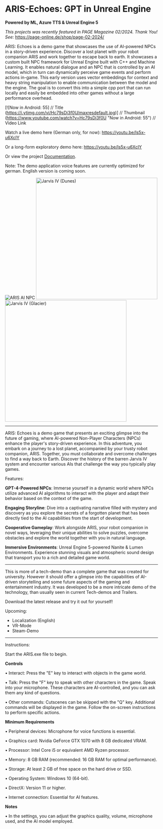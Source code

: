 # ARIS-Echoes: GPT in Unreal Engine

**Powered by ML, Azure TTS & Unreal Engine 5**

_This projects was recently featured in PAGE Magazine 02/2024. Thank You! See:_ https://page-online.de/shop/page-02-2024/

ARIS: Echoes is a demo game that showcases the use of AI-powered NPCs in a story-driven experience. Discover a lost planet with your robot companion ARIS and work together to escape back to earth. It showcases a custom built NPC framework for Unreal Engine built with C++ and Machine Learning. It enables natural dialogue and an NPC that is controlled by an AI model, which in turn can dynamically perceive game events and perform actions in-game. This early version uses vector embeddings for context and heavy string manipulation to enable communication between the model and the engine. The goal is to convert this into a simple cpp port that can run locally and easily be embedded into other games without a large performance overhead.

[![Now in Android: 55]          // Title
(https://i.ytimg.com/vi/Hc79sDi3f0U/maxresdefault.jpg)] // Thumbnail
(https://www.youtube.com/watch?v=Hc79sDi3f0U "Now in Android: 55")    // Video Link

Watch a live demo here (German only, for now): https://youtu.be/Is5x-u6XcIY

Or a long-form exploratory demo here: https://youtu.be/Is5x-u6XcIY

Or view the project [Documentation](https://github.com/oscaem/ARIS-Unreal-GPT/blob/main/documentation%20(machine-translated).pdf).

Note: The demo application voice features are currently optimized for german. English version is coming soon.

<img alt="ARIS AI NPC" src="https://github.com/oscaem/ARIS-Echoes/assets/48035650/1198c1ef-9eff-49fe-aa26-74c73b82877e">

<img width="400" alt="Jarvis IV (Dunes)" src="https://github.com/oscaem/ARIS-Echoes/assets/48035650/9d35fb25-7dbc-47ae-a06e-3b9f267da507">

<img width="400" alt="Jarvis IV (Glacier)" src="https://github.com/oscaem/ARIS-Echoes/assets/48035650/bc03d57a-ff0d-49f0-929d-cbe5905574d4">


_______________________

ARIS: Echoes is a demo game that presents an exciting glimpse into the future of gaming, where AI-powered Non-Player Characters (NPCs) enhance the player's story-driven experience. In this adventure, you embark on a journey to a lost planet, accompanied by your trusty robot companion, ARIS. Together, you must collaborate and overcome challenges to find a way back to Earth. Discover the history of the barren Jarvis IV system and encounter various AIs that challenge the way you typically play games. 

Features:

**GPT-4-Powered NPCs**: Immerse yourself in a dynamic world where NPCs utilize advanced AI algorithms to interact with the player and adapt their behavior based on the context of the game.

**Engaging Storyline**: Dive into a captivating narrative filled with mystery and discovery as you explore the secrets of a forgotten planet that has been directly tied to the AI capabilities from the start of development. 

**Cooperative Gameplay**: Work alongside ARIS, your robot companion in novel ways, leveraging their unique abilities to solve puzzles, overcome obstacles and explore the world together with you in natural language.

**Immersive Environments**: Unreal Engine 5-powered Nanite & Lumen Environments. Experience stunning visuals and atmospheric sound design that transport you to a rich and detailed game world.

_______________________


This is more of a tech-demo than a complete game that was created for university. However it should offer a glimpse into the capabilities of AI-driven storytelling and some future aspects of the gaming and entertainment industry. It was developed to be a more intricate demo of the technology, than usually seen in current Tech-demos and Trailers. 

Download the latest release and try it out for yourself! 


Upcoming:

- Localization (English)
- VR-Mode
- Steam-Demo

_________________________

Instructions:

Start the ARIS.exe file to begin.


**Controls**

• Interact: Press the "E" key to interact with objects in the game world.

• Talk: Press the "F" key to speak with other characters in the game. Speak into your microphone. These characters are AI-controlled, and you can ask them any kind of questions.

• Other commands: Cutscenes can be skipped with the "Q" key. Additional commands will be displayed in the game. Follow the on-screen instructions to perform specific actions.

**Minimum Requirements**

• Peripheral devices: Microphone for voice functions is essential.

• Graphics card: Nvidia GeForce GTX 1070 with 8 GB dedicated VRAM.

• Processor: Intel Core i5 or equivalent AMD Ryzen processor.

• Memory: 8 GB RAM (recommended: 16 GB RAM for optimal performance).

• Storage: At least 2 GB of free space on the hard drive or SSD.

• Operating System: Windows 10 (64-bit).

• DirectX: Version 11 or higher.

• Internet connection: Essential for AI features.

**Notes**

• In the settings, you can adjust the graphics quality, volume, microphone used, and the AI model employed.

